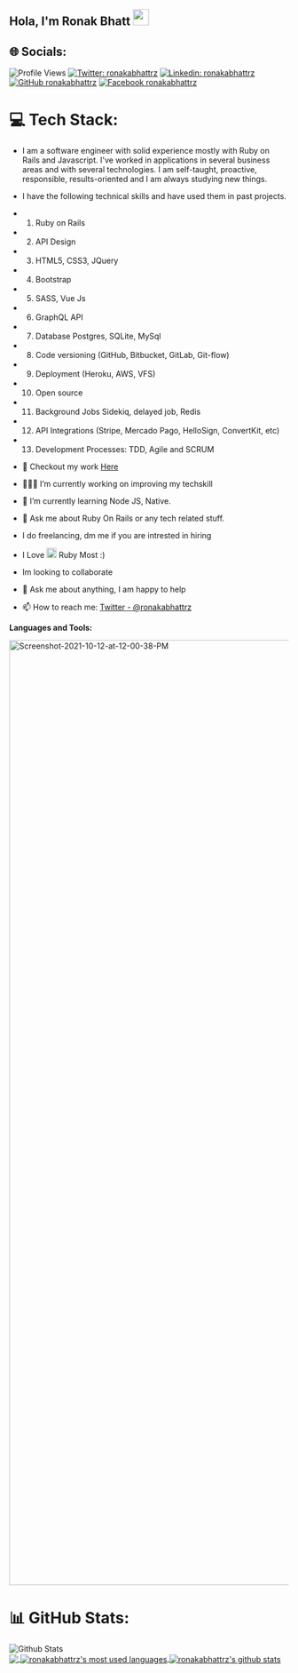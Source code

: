 
## Hola, I'm Ronak Bhatt <img src="https://github.com/rajput2107/rajput2107/blob/master/Assets/Hi.gif" width="29px"> 

## 🌐 Socials:
![Profile Views](https://hits.seeyoufarm.com/api/count/incr/badge.svg?url=https://github.com/ronakabhattrz/&title=Profile%20Views) [![Twitter: ronakabhattrz](https://img.shields.io/twitter/follow/ronakabhattrz?style=social)](https://twitter.com/ronakabhattrz)   [![Linkedin: ronakabhattrz](https://img.shields.io/badge/-ronakabhattrz-blue?style=flat-square&logo=Linkedin&logoColor=white&link=https://www.linkedin.com/in/ronakabhattrz/)](https://www.linkedin.com/in/ronakabhattrz/)  [![GitHub ronakabhattrz](https://img.shields.io/github/followers/ronakabhattrz?label=follow&style=social)](https://github.com/ronakabhattrz)   [![Facebook ronakabhattrz](https://img.shields.io/badge/-ronakabhattrz-blue?style=flat-square&logo=Facebook&logoColor=white&link=https://facebook.com/ronakabhattrz?/)](https://facebook.com/ronakabhattrz)   

# 💻 Tech Stack:

- I am a software engineer with solid experience mostly with Ruby on Rails and Javascript. I've worked in applications in several business areas and with several technologies. I am self-taught, proactive, responsible, results-oriented and I am always studying new things.
-  I have the following technical skills and have used them in past projects. 
- 1. Ruby on Rails 
- 2. API Design 
- 3. HTML5, CSS3, JQuery 
- 4. Bootstrap 
- 5. SASS, Vue Js 
- 6. GraphQL API 
- 7. Database Postgres, SQLite, MySql 
- 8. Code versioning (GitHub, Bitbucket, GitLab, Git-flow) 
- 9. Deployment (Heroku, AWS, VFS) 
- 10. Open source 
- 11. Background Jobs Sidekiq, delayed job, Redis 
- 12. API Integrations (Stripe, Mercado Pago, HelloSign, ConvertKit, etc) 
- 13. Development Processes: TDD, Agile and SCRUM

- 🔭 Checkout my work [Here](https://www.upwork.com/freelancers/~012a850ee7999e38f5)
- 👨🏽‍💻 I’m currently working on improving my techskill
- 🌱 I’m currently learning Node JS, Native.
- 💬 Ask me about Ruby On Rails or any tech related stuff.
- I do freelancing, dm me if you are intrested in hiring
-  I Love <img src="https://image.flaticon.com/icons/png/512/919/919842.png" height="18px"> Ruby Most :)
- Im looking to collaborate
- 💬 Ask me about anything, I am happy to help
- 📫 How to reach me: [Twitter - @ronakabhattrz](https://twitter.com/ronakabhattrz) 

**Languages and Tools:**  

<img width="1702" alt="Screenshot-2021-10-12-at-12-00-38-PM" src="https://user-images.githubusercontent.com/21212187/136903849-7a27fa1e-f417-4c74-96c4-6119abc732dd.png">


# 📊 GitHub Stats:

![Github Stats](https://github-readme-stats.vercel.app/api?username=ronakabhattrz&show_icons=true&title_color=fff&icon_color=79ff97&text_color=9f9f9f&bg_color=151515&count_private=true&include_all_commits=true)</br>
<a href="https://github.com/ronakabhattrz">
  <img align="center" src="https://github-readme-stats.vercel.app/api/top-langs/?username=ronakabhattrz&theme=dark&hide_langs_below=1" />
</a>
<a href="https://github.com/ronakabhattrz">
  <img align="center" src="https://github-readme-stats.vercel.app/api/top-langs/?username=ronakabhattrz&theme=light&count_private=true&layout=compact" alt="ronakabhattrz's most used languages" />
</a>
<a href="https://github.com/ronakabhattrz">
 <img align="center" src="https://github-readme-stats.vercel.app/api?username=ronakabhattrz&show_icons=true&theme=light&line_height=27&include_all_commits=true&count_private=true&hide=issues,prs,contribs" alt="ronakabhattrz's github stats"/>
</a>
